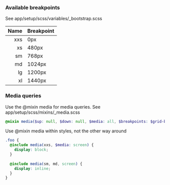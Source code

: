 ### Available breakpoints
See app/setup/scss/variables/_bootstrap.scss

| Name | Breakpoint |
|-----:|:-----------|
| xxs  | 0px        |
| xs   | 480px      |
| sm   | 768px      |
| md   | 1024px     |
| lg   | 1200px     |
| xl   | 1440px     |

### Media queries
Use the @mixin media for media queries. See app/setup/scss/mixins/_media.scss

```scss
@mixin media($up: null, $down: null, $media: all, $breakpoints: $grid-breakpoints)
```

Use @mixin media within styles, not the other way around

```scss
.foo {
  @include media(xxs, $media: screen) {
    display: block;
  }
  
  @include media(sm, md, screen) {
    display: inline;
  }
}
```
